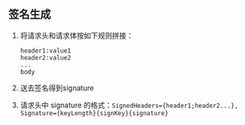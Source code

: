 ## 签名生成

1. 将请求头和请求体按如下规则拼接：

    ```
    header1:value1
    header2:value2
    ...
    body
    ```
2. 送去签名得到signature
3. 请求头中 signature 的格式：`SignedHeaders={header1;header2...}, Signature={keyLength}{signKey}{signature}`